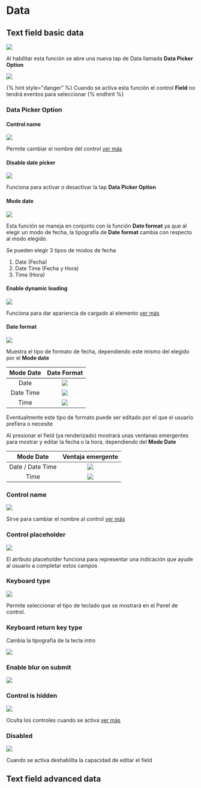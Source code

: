 # Data

## Text field basic data

![](../../../.gitbook/assets/image%20%28149%29.png)

Al habilitar esta función se abre una nueva tap de Data llamada **Data Picker Option**

![](../../../.gitbook/assets/image%20%28153%29.png)

{% hint style="danger" %}
Cuando se activa esta función el control **Field** no tendrá eventos para seleccionar
{% endhint %}

### **Data Picker Option**

#### **Control name**

![](../../../.gitbook/assets/image%20%28156%29.png)

Permite cambiar el nombre del control [ver más](https://docs.apphive.io/global-functions/data/control-name)

#### Disable date picker

![](../../../.gitbook/assets/image%20%28142%29.png)

Funciona para activar o desactivar la tap **Data Picker Option**

#### **Mode date**

![](../../../.gitbook/assets/image%20%28154%29.png)

Esta función se maneja en conjunto con la función **Date format** ya que al elegir un modo de fecha, la tipografía de **Date format** cambia con respecto al modo elegido.

Se pueden elegir 3 tipos de modos de fecha

1. Date \(Fecha\)
2. Date Time \(Fecha y Hora\)
3. Time \(Hora\)

#### Enable dynamic loading

![](../../../.gitbook/assets/image%20%28151%29.png)

Funciona para dar apariencia de cargado al elemento [ver más](https://docs.apphive.io/global-functions/data/enable-dynamic-loading)

#### Date format

![](../../../.gitbook/assets/image%20%28152%29.png)

Muestra el tipo de formato de fecha, dependiendo este mismo del elegido por el **Mode date** 

| Mode Date | Date Format |
| :---: | :---: |
| Date | ![](../../../.gitbook/assets/image%20%28148%29.png)  |
| Date Time | ![](../../../.gitbook/assets/image%20%28160%29.png)  |
| Time | ![](../../../.gitbook/assets/image%20%28158%29.png)  |

Eventualmente este tipo de formato puede ser editado por el que el usuario prefiera o necesite

Al presionar el field \(ya renderizado\) mostrará unas ventanas emergentes para mostrar y editar la fecha o la hora, dependiendo del **Mode Date**

| **Mode Date** | Ventaja emergente |
| :---: | :---: |
| Date / Date Time | ![](../../../.gitbook/assets/screenshot_20201029-151452.png)  |
| Time | ![](../../../.gitbook/assets/screenshot_20201029-151657.png)  |

### Control name

![](../../../.gitbook/assets/image%20%28147%29.png)

Sirve para cambiar el nombre al control [ver más](https://docs.apphive.io/global-functions/data/control-name)

### Control placeholder

![](../../../.gitbook/assets/image%20%28141%29.png)

 El atributo placeholder funciona para representar una indicación que ayude al usuario a completar estos campos

### Keyboard type

![](../../../.gitbook/assets/image%20%28143%29.png)

 Permite seleccionar el tipo de teclado que se mostrará en el Panel de control. 

### Keyboard return key type

Cambia la tipografía de la tecla intro

![](../../../.gitbook/assets/image%20%28145%29.png)

### Enable blur on submit

![](../../../.gitbook/assets/image%20%28161%29.png)

### Control is hidden

![](../../../.gitbook/assets/image%20%28150%29.png)

Oculta los controles cuando se activa [ver más](https://docs.apphive.io/global-functions/data/control-is-hidden)

### Disabled

![](../../../.gitbook/assets/image%20%28162%29.png)

Cuando se activa deshabilita la capacidad de editar el field

## Text field advanced data





